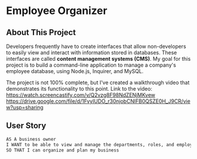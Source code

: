 # Employee Organizer

## About This Project

Developers frequently have to create interfaces that allow non-developers to easily view and interact with information stored in databases. These interfaces are called **content management systems (CMS)**. My goal for this project is to build a command-line application to manage a company's employee database, using Node.js, Inquirer, and MySQL.

The project is not 100% complete, but I've created a walkthrough video that demonstrates its functionality to this point.  Link to the video: https://watch.screencastify.com/v/Q2vzg8F98NdZENjMKvew
https://drive.google.com/file/d/1FvyIUDO_r30njobCNIFB0QSZE0H_J9CR/view?usp=sharing

## User Story

```md
AS A business owner
I WANT to be able to view and manage the departments, roles, and employees in my company
SO THAT I can organize and plan my business
```

